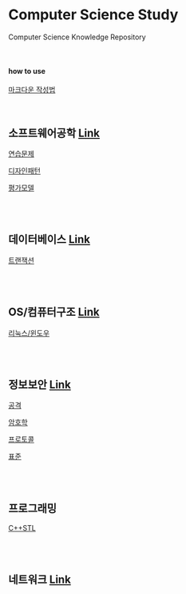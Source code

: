 # Computer Science Study
Computer Science Knowledge Repository

<br>

#### how to use

[마크다운 작성법](https://www.google.com/url?sa=t&rct=j&q=&esrc=s&source=web&cd=&ved=2ahUKEwiiyM7DkdLuAhXwyosBHTA6DU8QFjAAegQIAhAC&url=https%3A%2F%2Fgist.github.com%2Fihoneymon%2F652be052a0727ad59601&usg=AOvVaw1f7n5FGHUyM6FYPLdt4OtB)

<br>

## 소프트웨어공학 [Link](https://github.com/ChoboDeveloper/cs-study/blob/main/1_Software-Engineering/sweng.md)

[연습문제](https://github.com/ChoboDeveloper/cs-study/blob/main/1_Software-Engineering/sweng_problems.md)  

[디자인패턴](https://github.com/ChoboDeveloper/cs-study/blob/main/1_Software-Engineering/sweng_design_pattern.md)  

[평가모델](https://github.com/ChoboDeveloper/cs-study/blob/main/1_Software-Engineering/sweng_assessment_model.md)  

<br><br>

## 데이터베이스 [Link](https://github.com/ChoboDeveloper/cs-study/blob/main/2_Database/database.md)

[트랜잭션](https://github.com/ChoboDeveloper/cs-study/blob/main/2_Database/db_transaction.md)

<br><br>

## OS/컴퓨터구조 [Link](https://github.com/ChoboDeveloper/cs-study/blob/main/3_OS/os.md)

[리눅스/윈도우](https://github.com/ChoboDeveloper/cs-study/blob/main/3_OS/os_linux_window.md)

<br><br>

## 정보보안 [Link](https://github.com/ChoboDeveloper/cs-study/blob/main/4_Security/security.md)
[공격](https://github.com/ChoboDeveloper/cs-study/blob/main/4_Security/security_attack.md)   

[암호학](https://github.com/ChoboDeveloper/cs-study/blob/main/4_Security/security_crypto.md)  

[프로토콜](https://github.com/ChoboDeveloper/cs-study/blob/main/4_Security/security_protocol.md)  

[표준](https://github.com/ChoboDeveloper/cs-study/blob/main/4_Security/security_criteria.md)  

<br><br>

## 프로그래밍

[C++STL](https://github.com/ChoboDeveloper/cs-study/blob/main/5_Programming/c%2B%2Bstl.md)

<br><br>

## 네트워크 [Link](https://github.com/ChoboDeveloper/cs-study/blob/main/7_Network/network.md)

<br><br>

